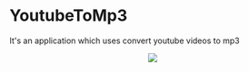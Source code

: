 # YoutubeToMp3
It's an application which uses convert youtube videos to mp3
<p align="center">
<img src="http://i.hizliresim.com/yL6MRn.png"/>
</p>
